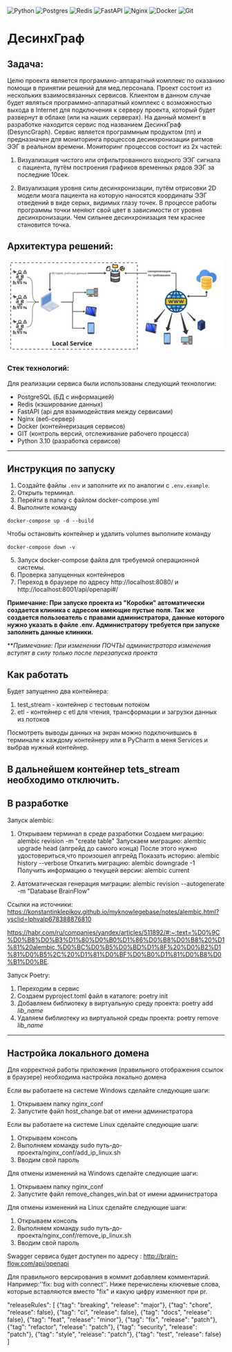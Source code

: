 ![Python](https://img.shields.io/badge/python-3670A0?style=for-the-badge&logo=python&logoColor=ffdd54)
![Postgres](https://img.shields.io/badge/postgres-%23316192.svg?style=for-the-badge&logo=postgresql&logoColor=white)
![Redis](https://img.shields.io/badge/redis-%23DD0031.svg?style=for-the-badge&logo=redis&logoColor=white)
![FastAPI](https://img.shields.io/badge/FastAPI-005571?style=for-the-badge&logo=fastapi)
![Nginx](https://img.shields.io/badge/nginx-%23009639.svg?style=for-the-badge&logo=nginx&logoColor=white)
![Docker](https://img.shields.io/badge/docker-%230db7ed.svg?style=for-the-badge&logo=docker&logoColor=white)
![Git](https://img.shields.io/badge/git-%23F05033.svg?style=for-the-badge&logo=git&logoColor=white)

# ДесинхГраф

## Задача:
Целю проекта является программно-аппаратный комплекс по оказанию помощи в принятии решений для мед.персонала.
Проект состоит из нескольких взаимосвязанных сервисов. Клиентом в данном случае будет являться программно-аппаратный комплекс с возможностью выхода в Internet для подключения к серверу проекта, который будет развернут в облаке (или на наших серверах).
На данный момент в разработке находится сервис под названием ДесинхГраф (DesyncGraph).
Сервис является программным продуктом (пп) и предназначен для мониторинга процессов десинхронизации ритмов ЭЭГ в реальном времени.
Мониторинг процессов состоит из 2х частей:

1. Визуализация чистого или отфильтрованного входного ЭЭГ сигнала с пациента, путём построения графиков временных рядов ЭЭГ за последние 10сек.

2. Визуализация уровня силы десинхронизации, путём отрисовки   2D модели мозга пациента  на которую наносятся координаты ЭЭГ отведений в виде серых, видимых глазу точек. В процессе работы программы точки меняют свой цвет в зависимости от уровня десинхронизации. Чем сильнее десинхронизация тем краснее становится точка.

## Архитектура решений:
![schema_arch.png](schema%2Fschema_arch.png)

### Стек технологий:
Для реализации сервиса были использованы следующий технологии:
- PostgreSQL (БД с информацией)
- Redis (кэширование данных)
- FastAPI (api для взаимодействия между сервисами)
- Nginx (веб-сервер)
- Docker (контейнеризация сервисов)
- GIT (контроль версий, отслеживание рабочего процесса)
- Python 3.10 (разработка сервисов)

---
## Инструкция по запуску
1. Создайте файлы `.env` и заполните их по аналогии с `.env.example`.
2. Открыть терминал.
3. Перейти в папку с файлом docker-compose.yml
4. Выполните команду
```
docker-compose up -d --build
```
Чтобы остановить контейнер и удалить volumes выполните команду
```
docker-compose down -v
```

[//]: # (Сервис доступен по адресу: )

[//]: # (- swagger: http://localhost/api/openapi)

[//]: # (- kibana: http://localhost)

[//]: # (- admin: http://localhost/admin)

5.	Запуск docker-compose файла для требуемой операционной системы.
6.	Проверка запущенных контейнеров
7.	Переход в браузере по адресу http://localhost:8080/ и http://localhost:8001/api/openapi#/

**Примечание: При запуске проекта из "Коробки" автоматически создается клиника с адресом имеющие пустые поля. Так же создается пользователь с правами администратора, данные которого нужно указать в файле .env. Администратору требуется при запуске заполнить данные клиники.**

***Примечание: При изменении ПОЧТЫ администратора изменения вступят в силу только после перезапуска проекта*

## Как работать 

Будет запущенно два контейнера:
1. test_stream - контейнер с тестовым потоком
2. etl - контейнер с etl для чтения, трансформации и загрузки данных из потоков

Посмотреть выводы данных на экран можно подключившись в терминале к каждому контейнеру или в PyCharm в меня Services 
и выбрав нужный контейнер.

В дальнейшем контейнер tets_stream необходимо отключить.
---
## В разработке

Запуск alembic:
1.	Открываем терминал в среде разработки
Создаем миграцию: alembic revision -m "create table"
Запускаем миграцию: alembic upgrade head (апгрейд до самого конца)
После этого нужно удостовериться,что произошел апгрейд
Показать историю: alembic history --verbose
Откатить миграцию: alembic downgrade -1
Получить информацию о текущей версии: alembic current

2. Автоматическая генерация миграции: alembic revision --autogenerate -m "Database BrainFlow" 

Ссылки на источники: https://konstantinklepikov.github.io/myknowlegebase/notes/alembic.html?ysclid=lphvalp678388876810

https://habr.com/ru/companies/yandex/articles/511892/#:~:text=%D0%9C%D0%B8%D0%B3%D1%80%D0%B0%D1%86%D0%B8%D0%B8%20%D1%81%20alembic,%D0%BC%D0%B5%D0%BD%D1%8F%20%D0%B2%D1%81%D0%B5%2C%20%D1%81%D0%BF%D0%B0%D1%81%D0%B8%D0%B1%D0%BE.

Запуск Poetry:

1. Переходим в сервис
2. Создаем pyproject.toml файл в каталоге: poetry init
3. Добавляем библиотеку в виртуальную среду проекта: poetry add *lib_name*
4. Удаляем библиотеку из виртуальной среды проекта: poetry remove *lib_name*
---
## Настройка локального домена
Для корректной работы приложения (правильного отображения ссылок в браузере) необходима настройка локально домена

Если вы работаете на системе Windows сделайте следующие шаги:
1. Открываем папку nginx_conf
2. Запустите файл host_change.bat от имени администратора

Если вы работаете на системе Linux сделайте следующие шаги:
1. Открываем консоль
2. Выполняем команду sudo путь-до-проекта/nginx_conf/add_ip_linux.sh
3. Вводим свой пароль

Для отмены изменений на Windows сделайте следующие шаги:
1. Открываем папку nginx_conf
2. Запустите файл remove_changes_win.bat от имени администратора

Для отмены изменений на Linux сделайте следующие шаги:
1. Открываем консоль
2. Выполняем команду sudo путь-до-проекта/nginx_conf/remove_ip_linux.sh
3. Вводим свой пароль


Swagger сервиса будет доступен по адресу : http://brain-flow.com/api/openapi

Для правильного версирования в коммит добавляем комментарий. Например:''fix: bug with connect''. 
Ниже перечислены ключевые слова, которые вставляются вместо "fix" и какую цифру изменяют при pr.


"releaseRules": [
          {"tag": "breaking", "release": "major"},
          {"tag": "chore", "release": false},
          {"tag": "ci", "release": false},
          {"tag": "docs", "release": false},
          {"tag": "feat", "release": "minor"},
          {"tag": "fix", "release": "patch"},
          {"tag": "refactor", "release": "patch"},
          {"tag": "security", "release": "patch"},
          {"tag": "style", "release": "patch"},
          {"tag": "test", "release": false}
        ]